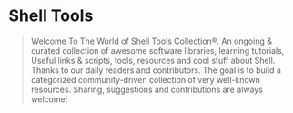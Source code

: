 # Shell Tools

> Welcome To The World of Shell Tools Collection®. An ongoing & curated collection of awesome software libraries, learning tutorials, Useful links & scripts, tools, resources and cool stuff about Shell.
> Thanks to our daily readers and contributors. The goal is to build a categorized community-driven collection of very well-known resources. Sharing, suggestions and contributions are always welcome!
